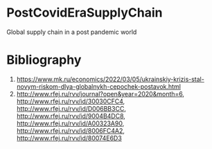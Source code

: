 # PostCovidEraSupplyChain
Global supply chain in a post pandemic world

# Bibliography
01. https://www.mk.ru/economics/2022/03/05/ukrainskiy-krizis-stal-novym-riskom-dlya-globalnykh-cepochek-postavok.html
02. http://www.rfej.ru/rvv/journal?open&year=2020&month=6, http://www.rfej.ru/rvv/id/30030CFC4, http://www.rfej.ru/rvv/id/D006BB3CC, http://www.rfej.ru/rvv/id/9004B4DC8, 
	http://www.rfej.ru/rvv/id/A00323A90, http://www.rfej.ru/rvv/id/8006FC4A2, http://www.rfej.ru/rvv/id/80074E6D3

